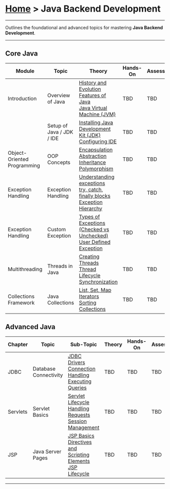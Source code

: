 # [Home](./) >  Java Backend Development

---

Outlines the foundational and advanced topics for mastering **Java Backend Development**.

---

## Core Java

| Module | Topic | Theory | Hands-On | Assessments |
|---------|----------|------------|------|----------|
| Introduction | Overview of Java | [History and Evolution](./history-evolution)  <br> [Features of Java](./features-java)  <br> [Java Virtual Machine (JVM)](./jvm)  | TBD | TBD |
|  | Setup of Java / JDK / IDE | [Installing Java Development Kit (JDK)](./install-jdk)  <br> [Configuring IDE](./configuring-ide) | TBD | TBD |
| Object-Oriented Programming | OOP Concepts | [Encapsulation](./encapsulation)  <br> [Abstraction](./abstraction)  <br> [Inheritance](./inheritance)  <br> [Polymorphism](./polymorphism) | TBD | TBD |
| Exception Handling | Exception Handling | [Understanding exceptions](./understanding-exceptions)  <br> [try, catch, finally blocks](./try-catch-finally)  <br> [Exception Hierarchy](./exception-hierarchy) | TBD | TBD |
| Exception Handling | Custom Exception | [Types of Exceptions (Checked vs Unchecked)](./checked-unchecked-exceptions)  <br> [User Defined Exception](./user-defined-exception) | TBD | TBD |
| Multithreading | Threads in Java | [Creating Threads](./creating-threads)  <br> [Thread Lifecycle](./thread-lifecycle)  <br> [Synchronization](./synchronization) | TBD | TBD |
| Collections Framework | Java Collections | [List, Set, Map](./list-set-map)  <br> [Iterators](./iterators)  <br> [Sorting Collections](./sorting-collections) | TBD | TBD |

## Advanced Java

| Chapter | Topic | Sub-Topic | Theory | Hands-On | Assessments |
|---------|-------|-----------|--------|----------|-------------|
| JDBC | Database Connectivity | [JDBC Drivers](./jdbc-drivers)  <br> [Connection Handling](./connection-handling)  <br> [Executing Queries](./executing-queries) | TBD | TBD | TBD |
| Servlets | Servlet Basics | [Servlet Lifecycle](./servlet-lifecycle)  <br> [Handling Requests](./handling-requests)  <br> [Session Management](./session-management) | TBD | TBD | TBD |
| JSP | Java Server Pages | [JSP Basics](./jsp-basics)  <br> [Directives and Scripting Elements](./directives-scripting-elements)  <br> [JSP Lifecycle](./jsp-lifecycle) | TBD | TBD | TBD |

---


